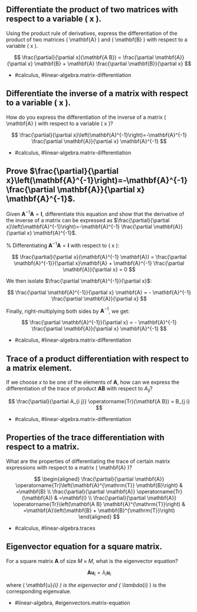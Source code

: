 ## Differentiate the product of two matrices with respect to a variable \( x \).

Using the product rule of derivatives, express the differentiation of the product of two matrices \( \mathbf{A} \) and \( \mathbf{B} \) with respect to a variable \( x \).

$$
\frac{\partial}{\partial x}(\mathbf{A B}) = \frac{\partial \mathbf{A}}{\partial x} \mathbf{B} + \mathbf{A} \frac{\partial \mathbf{B}}{\partial x}
$$

- #calculus, #linear-algebra.matrix-differentiation


## Differentiate the inverse of a matrix with respect to a variable \( x \).

How do you express the differentiation of the inverse of a matrix \( \mathbf{A} \) with respect to a variable \( x \)?

$$
\frac{\partial}{\partial x}\left(\mathbf{A}^{-1}\right)=-\mathbf{A}^{-1} \frac{\partial \mathbf{A}}{\partial x} \mathbf{A}^{-1} 
$$

- #calculus, #linear-algebra.matrix-differentiation


## Prove $\frac{\partial}{\partial x}\left(\mathbf{A}^{-1}\right)=-\mathbf{A}^{-1} \frac{\partial \mathbf{A}}{\partial x} \mathbf{A}^{-1}$.

Given $\mathbf{A}^{-1} \mathbf{A}=\mathbf{I}$, differentiate this equation and show that the derivative of the inverse of a matrix can be expressed as $\frac{\partial}{\partial x}\left(\mathbf{A}^{-1}\right)=-\mathbf{A}^{-1} \frac{\partial \mathbf{A}}{\partial x} \mathbf{A}^{-1}$.

%
Differentiating $\mathbf{A}^{-1} \mathbf{A}=\mathbf{I}$ with respect to \( x \):

$$
\frac{\partial}{\partial x}(\mathbf{A}^{-1} \mathbf{A}) = \frac{\partial \mathbf{A}^{-1}}{\partial x}\mathbf{A} + \mathbf{A}^{-1} \frac{\partial \mathbf{A}}{\partial x} = 0
$$

We then isolate $\frac{\partial \mathbf{A}^{-1}}{\partial x}$:

$$
\frac{\partial \mathbf{A}^{-1}}{\partial x} \mathbf{A} = - \mathbf{A}^{-1} \frac{\partial \mathbf{A}}{\partial x}
$$

Finally, right-multiplying both sides by $\mathbf{A}^{-1}$, we get:

$$
\frac{\partial \mathbf{A}^{-1}}{\partial x} = - \mathbf{A}^{-1} \frac{\partial \mathbf{A}}{\partial x} \mathbf{A}^{-1}
$$

- #calculus, #linear-algebra.matrix-differentiation


## Trace of a product differentiation with respect to a matrix element.

If we choose $x$ to be one of the elements of $\mathbf{A}$, how can we express the differentiation of the trace of product $\mathbf{A B}$ with respect to $A_{ij}$?

$$
\frac{\partial}{\partial A_{i j}} \operatorname{Tr}(\mathbf{A B}) = B_{j i} 
$$

- #calculus, #linear-algebra.matrix-differentiation


## Properties of the trace differentiation with respect to a matrix.

What are the properties of differentiating the trace of certain matrix expressions with respect to a matrix \( \mathbf{A} \)?

$$
\begin{aligned}
\frac{\partial}{\partial \mathbf{A}} \operatorname{Tr}\left(\mathbf{A}^{\mathrm{T}} \mathbf{B}\right) & =\mathbf{B} \\
\frac{\partial}{\partial \mathbf{A}} \operatorname{Tr}(\mathbf{A}) & =\mathbf{I} \\
\frac{\partial}{\partial \mathbf{A}} \operatorname{Tr}\left(\mathbf{A B} \mathbf{A}^{\mathrm{T}}\right) & =\mathbf{A}\left(\mathbf{B} + \mathbf{B}^{\mathrm{T}}\right)
\end{aligned}
$$

- #calculus, #linear-algebra.traces


## Eigenvector equation for a square matrix.

For a square matrix $\mathbf{A}$ of size $M \times M$, what is the eigenvector equation?

$$
\mathbf{A} \mathbf{u}_{i} = \lambda_{i} \mathbf{u}_{i} 
$$

where \( \mathbf{u}_{i} \) is the eigenvector and \( \lambda_{i} \) is the corresponding eigenvalue.

- #linear-algebra, #eigenvectors.matrix-equation